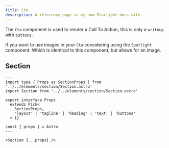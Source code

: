 ```yaml
---
title: Cta
description: A reference page in my new Starlight docs site.
---
```


The `Cta` component is used to render a Call To Action, this is only a `writeup` with `buttons`. 

If you want to use images in your `Cta` considering using the `Spotlight` component. Which is identical to this component, but allows for an image.

## Section

```astro
---
import type { Props as SectionProps } from '../../elements/section/Section.astro'
import Section from '../../elements/section/Section.astro'

export interface Props
  extends Pick<
    SectionProps,
    'layout' | 'tagline' | 'heading' | 'text' | 'buttons'
  > {}

const { props } = Astro
---

<Section {...props} />

```
